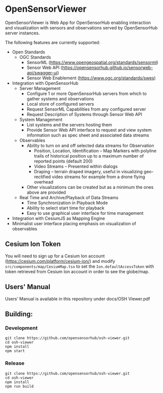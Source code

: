 # OpenSensorViewer

OpenSensorViewer is Web App for OpenSensorHub enabling interaction and visualization with sensors and observations 
served by OpenSensorHub server instances. 

The following features are currently supported:

- Open Standards
  - OGC Standards
    - SensorML (https://www.opengeospatial.org/standards/sensorml)
    - Sensor Web API (https://opensensorhub.github.io/sensorweb-api/swagger-ui)
    - Sensor Web Enablement (https://www.ogc.org/standards/swes)
- Integration with OpenSensorHub
  - Server Management
    - Configure 1 or more OpenSensorHub servers from which to gather systems and observations
    - Local store of configured servers
    - Request SensorML Capabilities from any configured server
    - Request Description of Systems through Sensor Web API
  - System Management
    - List systems and the servers hosting them
    - Provide Sensor Web API interface to request and view system information such as spec sheet and associated data streams
  - Observables
    - Ability to turn on and off selected data streams for Observation
      - Position, Location, Identification – Map Markers with polyline trails of historical position
        up to a maximum number of reported points (default 200)
      - Video Streams – Presented within dialogs
      - Draping – terrain draped imagery, useful in visualizing geo-rectified video streams for
        example from a drone flying overhead
    - Other visualizations can be created but as a minimum the ones above are provided
  - Real Time and Archive/Playback of Data Streams
    - Time Synchronization in Playback Mode
    - Ability to select start time for playback
    - Easy to use graphical user interface for time management
- Integration with CesiumJS as Mapping Engine
- Minimalist user interface placing emphasis on visualization of observables

## Cesium Ion Token

You will need to sign up for a Cesium Ion account (https://cesium.com/platform/cesium-ion/) and 
modify <code>src/components/map/CesiumMap.tsx</code> to set the <code>Ion.defaultAccessToken</code> with token retrieved
from Cesium Ion account in order to see the globe/map.

## Users' Manual

Users' Manual is available in this repository under docs/OSH Viewer.pdf

## Building:

### Development

    git clone https://github.com/opensensorhub/osh-viewer.git
    cd osh-viewer
    npm install
    npm start 

### Release

    git clone https://github.com/opensensorhub/osh-viewer.git
    cd osh-viewer
    npm install
    npm run build 

